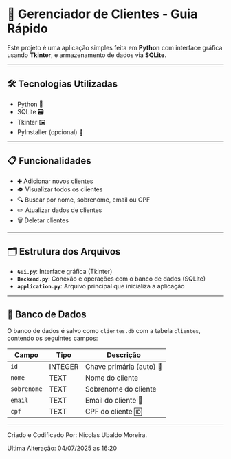 # 👋 Gerenciador de Clientes - Guia Rápido

Este projeto é uma aplicação simples feita em **Python** com interface gráfica usando **Tkinter**, e armazenamento de dados via **SQLite**.

---

## 🛠️ Tecnologias Utilizadas
- Python 🐍  
- SQLite 🗃️  
- Tkinter 🖼️  
- PyInstaller (opcional) 💾

---

## 📋 Funcionalidades
- ➕ Adicionar novos clientes  
- 👁️ Visualizar todos os clientes  
- 🔍 Buscar por nome, sobrenome, email ou CPF  
- ✏️ Atualizar dados de clientes  
- 🗑️ Deletar clientes  

---

## 🗂️ Estrutura dos Arquivos

- **`Gui.py`**: Interface gráfica (Tkinter)
- **`Backend.py`**: Conexão e operações com o banco de dados (SQLite)
- **`application.py`**: Arquivo principal que inicializa a aplicação

---

## 🧱 Banco de Dados

O banco de dados é salvo como `clientes.db` com a tabela `clientes`, contendo os seguintes campos:

| Campo      | Tipo     | Descrição                    |
|------------|----------|------------------------------|
| `id`       | INTEGER  | Chave primária (auto) 🔑     |
| `nome`     | TEXT     | Nome do cliente              |
| `sobrenome`| TEXT     | Sobrenome do cliente         |
| `email`    | TEXT     | Email do cliente 📧          |
| `cpf`      | TEXT     | CPF do cliente 🆔            |

---

Criado e Codificado Por: Nicolas Ubaldo Moreira.

Ultima Alteração: 04/07/2025 as 16:20
